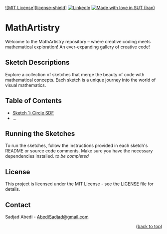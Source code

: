 <a name="readme-top"></a>

<!-- PROJECT SHIELDS -->

[![MIT License][license-shield]][license-url]
[![LinkedIn][linkedin-shield]][linkedin-url]
[![Made with love in SUT (Iran)][sut-badge]][sut-add]

[license-url]: https://github.com/Sad-Abd/MathArtistry/blob/master/LICENSE.txt
[linkedin-shield]: https://img.shields.io/badge/-LinkedIn-black.svg?style=for-the-badge&logo=linkedin&colorB=555
[linkedin-url]: https://linkedin.com/in/seyed-sadjad-abedi-shahri
[sut-add]: https://sut.ac.ir
[sut-badge]: https://img.shields.io/badge/Made%20with%20%E2%9D%A4%EF%B8%8F%20in-SUT%20(Iran)-0c674a?style=for-the-badge

# MathArtistry

Welcome to the MathArtistry repository – where creative coding meets mathematical exploration! An ever-expanding gallery of creative code!

## Sketch Descriptions

Explore a collection of sketches that merge the beauty of code with mathematical concepts. Each sketch is a unique journey into the world of visual mathematics.

## Table of Contents

- [Sketch 1: Circle SDF](/sketches/SDF/circle_sdf.py)
- ...

## Running the Sketches

To run the sketches, follow the instructions provided in each sketch's README or source code comments. Make sure you have the necessary dependencies installed. *to be completed*


## License

This project is licensed under the MIT License - see the [LICENSE](LICENSE) file for details.


<!-- CONTACT -->
## Contact

Sadjad Abedi -  AbediSadjad@gmail.com

<p align="right">(<a href="#readme-top">back to top</a>)</p>
